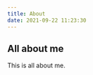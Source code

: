 ```yaml
---
title: About
date: 2021-09-22 11:23:30
---
```


<style>
    .article-date {
        display: none;
    }
</style>

## All about me

This is all about me.

